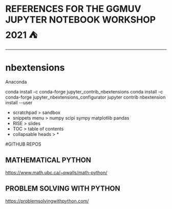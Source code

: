 # REFERENCES FOR THE GGMUV JUPYTER NOTEBOOK WORKSHOP 2021 :tent:
_________________
# nbextensions
Anaconda

  conda install -c conda-forge jupyter_contrib_nbextensions 
  conda install -c conda-forge jupyter_nbextensions_configurator
  jupyter contrib nbextension install --user

- scratchpad > sandbox
- snippets menu > numpy scipi sympy matplotlib pandas
- RISE > slides
- TOC > table of contents
- collapsable heads > *

#GITHUB REPOS

## MATHEMATICAL PYTHON
https://www.math.ubc.ca/~pwalls/math-python/

## PROBLEM SOLVING WITH PYTHON
https://problemsolvingwithpython.com/
